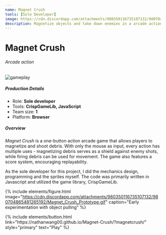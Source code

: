 ```yaml
---
name: Magnet Crush
tools: [Sole Developer]
image: https://cdn.discordapp.com/attachments/980350116735107132/980704976391270400/Magnet_Crush.gif
description: Magnetize objects and take down enemies in a arcade action game
---
```


# Magnet Crush
###### Arcade action

![gameplay](https://cdn.discordapp.com/attachments/980350116735107132/980704865271574558/Magnet_Crush_2.gif)

##### Production Details
+ Role: **Sole developer**
+ Tools: **CrispGameLib, JavaScript**
+ Team size: **1**
+ Platform: **Browser**

##### Overview
*Magnet Crush* is a one-button action arcade game that allows players to magnetize and shoot debris. With only the mouse as input, every action has multiple uses - magnetizing debris serves as a shield against enemy shots, while firing debris can be used for movement. The game also features a score system, encouraging replayability.

As the sole developer for this project, I did the mechanics design, programming and the sprites myself. The code was primarily written in Javascript and utilized the game library, CrispGameLib.

{% include elements/figure.html image="https://cdn.discordapp.com/attachments/980350116735107132/980704865481265192/Magnet_Crush_Prototype.gif" caption="Early experimentation with object pulling" %}

<!---
##### My Goals
+ Create an engaging action game using only one button
+ Easy to learn, hard to master


##### Summary
One of my smaller projects, but I liked the simplicity and cohesion within the design. Being forced to use a single input meant that I had to be more creative with the uses of each action. For example, using the knockback from shooting the rocks for movement and holding the rocks to both aim and block enemy shots.
--->

<p class="text-center">
{% include elements/button.html link="https://nathanwang00.github.io/Magnet-Crush/?magnetcrush/" style="primary" text="Play" %}
</p>